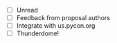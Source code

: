 - [ ] Unread
- [ ] Feedback from proposal authors
- [ ] Integrate with us.pycon.org
- [ ] Thunderdome!

